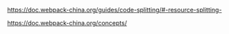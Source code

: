 https://doc.webpack-china.org/guides/code-splitting/#-resource-splitting-

https://doc.webpack-china.org/concepts/
